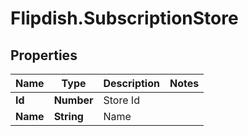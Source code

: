 # Flipdish.SubscriptionStore

## Properties

Name | Type | Description | Notes
------------ | ------------- | ------------- | -------------
**Id** | **Number** | Store Id | 
**Name** | **String** | Name | 


